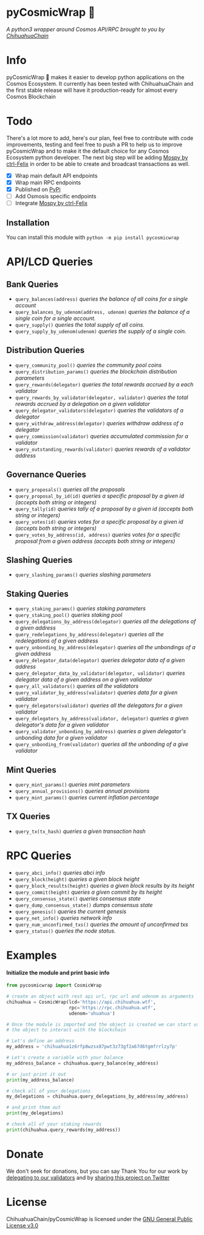 # pyCosmicWrap 🌯
_A python3 wrapper around Cosmos API/RPC brought to you by [ChihuahuaChain](https://chihuahua.wtf)_

# Info
pyCosmicWrap 🌯 makes it easier to develop python applications on the Cosmos Ecosystem.
It currently has been tested with ChihuahuaChain and the first stable release will have it production-ready for almost every Cosmos Blockchain

# Todo
There's a lot more to add, here's our plan, feel free to contribute with code improvements, testing and feel free to push a PR to help us to improve pyCosmicWrap and to make it the default choice for any Cosmos Ecosystem python developer. The next big step will be adding [Mospy by ctrl-Felix](https://github.com/ctrl-Felix/mospy) in order to be able to create and broadcast transactions as well.

- [x] Wrap main default API endpoints
- [x] Wrap main RPC endpoints
- [x] Published on [PyPi](https://pypi.org/project/pyCosmicWrap/) 
- [ ] Add Osmosis specific endpoints
- [ ] Integrate [Mospy by ctrl-Felix](https://github.com/ctrl-Felix/mospy)

## Installation

You can install this module with
`python -m pip install pycosmicwrap`

# API/LCD Queries

## Bank Queries
- `query_balances(address)` _queries the balance of all coins for a single account_
- `query_balances_by_udenom(address, udenom)` _queries the balance of a single coin for a single account._
- `query_supply()` _queries the total supply of all coins._
- `query_supply_by_udenom(udenom)` _queries the supply of a single coin._

## Distribution Queries
- `query_community_pool()` _queries the community pool coins_
- `query_distribution_params()` _queries the blockchain distribution parameters_
- `query_rewards(delegator)` _queries the total rewards accrued by a each validator_
- `query_rewards_by_validator(delegator, validator)` _queries the total rewards accrued by a delegation on a given validator_
- `query_delegator_validators(delegator)` _queries the validators of a delegator_
- `query_withdraw_address(delegator)` _queries withdraw address of a delegator_
- `query_commission(validator)` _queries accumulated commission for a validator_
- `query_outstanding_rewards(validator)` _queries rewards of a validator address_

## Governance Queries
- `query_proposals()` _queries all the proposals_
- `query_proposal_by_id(id)` _queries a specific proposal by a given id (accepts both string or integers)_
- `query_tally(id)` _queries tally of a proposal by a given id (accepts both string or integers)_
- `query_votes(id)` _queries votes for a specific proposal by a given id (accepts both string or integers)_
- `query_votes_by_address(id, address)` _queries votes for a specific proposal from a given address (accepts both string or integers)_

## Slashing Queries
- `query_slashing_params()` _queries slashing parameters_

## Staking Queries
- `query_staking_params()` _queries staking parameters_
- `query_staking_pool()` _queries staking pool_
- `query_delegations_by_address(delegator)` _queries all the delegations of a given address_
- `query_redelegations_by_address(delegator)` _queries all the redelegations of a given address_
- `query_unbonding_by_address(delegator)` _queries all the unbondings of a given address_
- `query_delegator_data(delegator)` _queries delegator data of a given address_
- `query_delegator_data_by_validator(delegator, validator)` _queries delegator data of a given address on a given validator_
- `query_all_validators()` _queries all the validators_
- `query_validator_by_address(validator)` _queries data for a given validator_
- `query_delegators(validator)` _queries all the delegators for a given validator_
- `query_delegators_by_address(validator, delegator)` _queries a given delegator's data for a given validator_
- `query_validator_unbonding_by_address)` _queries a given delegator's unbonding data for a given validator_
- `query_unbonding_from(validator)` _queries all the unbonding of a give validator_

## Mint Queries
- `query_mint_params()` _queries mint parameters_
- `query_annual_provisions()` _queries annual provisions_
- `query_mint_params()` _queries current inflation percentage_

## TX Queries
- `query_tx(tx_hash)` _queries a given transaction hash_

# RPC Queries

- `query_abci_info()` _queries abci info_
- `query_block(height)` _queries a given block height_
- `query_block_results(height)` _queries a given block results by its height_
- `query_commit(height)` _queries a given commit by its height_
- `query_consensus_state()` _queries consensus state_
- `query_dump_consensus_state()` _dumps consensus state_
- `query_genesis()` _queries the current genesis_
- `query_net_info()` _queries network info_
- `query_num_unconfirmed_txs()` _queries the amount of unconfirmed txs_
- `query_status()` _queries the node status._



# Examples

#### Initialize the module and print basic info
```python
from pycosmicwrap import CosmicWrap

# create an object with rest api url, rpc url and udenom as arguments
chihuahua = CosmicWrap(lcd='https://api.chihuahua.wtf',
                       rpc='https://rpc.chihuahua.wtf',
                       udenom='uhuahua')

# Once the module is imported and the object is created we can start using
# the object to interact with the blockchain

# Let's define an address
my_address = 'chihuahua1z6rfp8wzsx87pwt3z73gf2a67d6tgmfrrlzy7p'

# Let's create a variable with your balance
my_address_balance = chihuahua.query_balance(my_address)

# or just print it out
print(my_address_balance)

# check all of your delegations
my_delegations = chihuahua.query_delegations_by_address(my_address)

# and print them out
print(my_delegations)

# check all of your staking rewards
print(chihuahua.query_rewards(my_address))

```


# Donate
We don't seek for donations, but you can say Thank You for our work by [delegating to our validators](https://delegate.chihuahua.wtf) and by [sharing this project on Twitter](https://twitter.com/intent/tweet?text=Check%20out%20%23pyCosmicWrap%20%F0%9F%8C%AF%20by%20%40ChihuahuaChain%20-%20A%20%23python%20wrapper%20for%20%40cosmos%20on%20https%3A//github.com/ChihuahuaChain/pyCosmicWrap%20%23HUAHUA%20%23Chihuahua%20%23WOOF%0A)

# License
ChihuahuaChain/pyCosmicWrap is licensed under the [GNU General Public License v3.0](https://choosealicense.com/licenses/gpl-3.0/)
